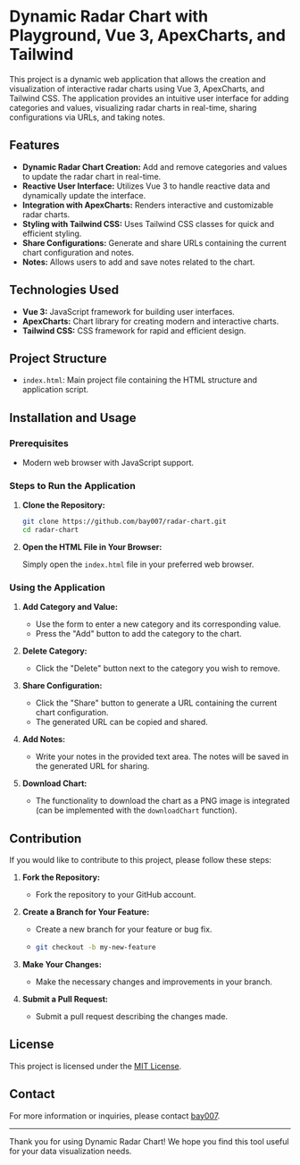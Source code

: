 # Dynamic Radar Chart with Playground, Vue 3, ApexCharts, and Tailwind

This project is a dynamic web application that allows the creation and visualization of interactive radar charts using Vue 3, ApexCharts, and Tailwind CSS. The application provides an intuitive user interface for adding categories and values, visualizing radar charts in real-time, sharing configurations via URLs, and taking notes.

## Features

- **Dynamic Radar Chart Creation:** Add and remove categories and values to update the radar chart in real-time.
- **Reactive User Interface:** Utilizes Vue 3 to handle reactive data and dynamically update the interface.
- **Integration with ApexCharts:** Renders interactive and customizable radar charts.
- **Styling with Tailwind CSS:** Uses Tailwind CSS classes for quick and efficient styling.
- **Share Configurations:** Generate and share URLs containing the current chart configuration and notes.
- **Notes:** Allows users to add and save notes related to the chart.

## Technologies Used

- **Vue 3:** JavaScript framework for building user interfaces.
- **ApexCharts:** Chart library for creating modern and interactive charts.
- **Tailwind CSS:** CSS framework for rapid and efficient design.

## Project Structure

- `index.html`: Main project file containing the HTML structure and application script.

## Installation and Usage

### Prerequisites

- Modern web browser with JavaScript support.

### Steps to Run the Application

1. **Clone the Repository:**

   ```bash
   git clone https://github.com/bay007/radar-chart.git
   cd radar-chart
   ```

2. **Open the HTML File in Your Browser:**

   Simply open the `index.html` file in your preferred web browser.

### Using the Application

1. **Add Category and Value:**
   - Use the form to enter a new category and its corresponding value.
   - Press the "Add" button to add the category to the chart.

2. **Delete Category:**
   - Click the "Delete" button next to the category you wish to remove.

3. **Share Configuration:**
   - Click the "Share" button to generate a URL containing the current chart configuration.
   - The generated URL can be copied and shared.

4. **Add Notes:**
   - Write your notes in the provided text area. The notes will be saved in the generated URL for sharing.

5. **Download Chart:**
   - The functionality to download the chart as a PNG image is integrated (can be implemented with the `downloadChart` function).

## Contribution

If you would like to contribute to this project, please follow these steps:

1. **Fork the Repository:**
   - Fork the repository to your GitHub account.

2. **Create a Branch for Your Feature:**
   - Create a new branch for your feature or bug fix.
   - ```bash
     git checkout -b my-new-feature
     ```

3. **Make Your Changes:**
   - Make the necessary changes and improvements in your branch.

4. **Submit a Pull Request:**
   - Submit a pull request describing the changes made.

## License

This project is licensed under the [MIT License](LICENSE).

## Contact

For more information or inquiries, please contact [bay007](https://github.com/bay007).

---

Thank you for using Dynamic Radar Chart! We hope you find this tool useful for your data visualization needs.
